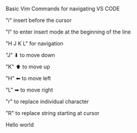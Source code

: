 Basic Vim Commands for navigating VS CODE


"i" insert before the cursor

"I" to enter insert mode at the beginning of the line

"H J K L" for navigation

"J" ⬇ to move down 

"K" ⬆ to move up

"H" ⬅ to move left

"L" ➡ to move right 

"r" to replace  individual character

"R" to replace string starting at cursor














Hello world
